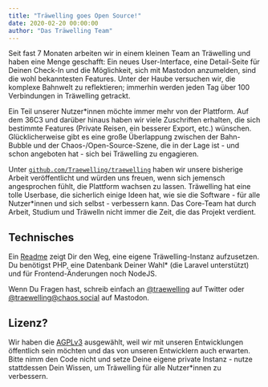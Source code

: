 ```yaml
---
title: "Träwelling goes Open Source!"
date: 2020-02-20 00:00:00
author: "Das Träwelling Team"
---
```

Seit fast 7 Monaten arbeiten wir in einem kleinen Team an Träwelling und haben eine Menge geschafft: Ein neues User-Interface, eine Detail-Seite für Deinen Check-In und die Möglichkeit, sich mit Mastodon anzumelden, sind die wohl bekanntesten Features. Unter der Haube versuchen wir, die komplexe Bahnwelt zu reflektieren; immerhin werden jeden Tag über 100 Verbindungen in Träwelling getrackt.

Ein Teil unserer Nutzer*innen möchte immer mehr von der Plattform. Auf dem 36C3 und darüber hinaus haben wir viele Zuschriften erhalten, die sich bestimmte Features (Private Reisen, ein besserer Export, etc.) wünschen. Glücklicherweise gibt es eine große Überlappung zwischen der Bahn-Bubble und der Chaos-/Open-Source-Szene, die in der Lage ist - und schon angeboten hat - sich bei Träwelling zu engagieren.

Unter [`github.com/Traewelling/traewelling`](https://github.com/Traewelling/traewelling) haben wir unsere bisherige Arbeit veröffentlicht und würden uns freuen, wenn sich jemensch angesprochen fühlt, die Plattform wachsen zu lassen. Träwelling hat eine tolle Userbase, die sicherlich einige Ideen hat, wie sie die Software - für alle Nutzer*innen und sich selbst - verbessern kann. Das Core-Team hat durch Arbeit, Studium und Träwelln nicht immer die Zeit, die das Projekt verdient.

## Technisches

Ein [Readme](https://github.com/Traewelling/traewelling) zeigt Dir den Weg, eine eigene Träwelling-Instanz aufzusetzen. Du benötigst PHP, eine Datenbank Deiner Wahl* (die Laravel unterstützt) und für Frontend-Änderungen noch NodeJS.

Wenn Du Fragen hast, schreib einfach an [@traewelling](https://twitter.com/traewelling) auf Twitter oder [@traewelling@chaos.social](https://chaos.social/@traewelling) auf Mastodon.

## Lizenz?

Wir haben die [AGPLv3](https://www.gnu.org/licenses/agpl-3.0.html) ausgewählt, weil wir mit unseren Entwicklungen öffentlich sein möchten und das von unseren Entwicklern auch erwarten. Bitte nimm den Code nicht und setze Deine eigene private Instanz - nutze stattdessen Dein Wissen, um Träwelling für alle Nutzer*innen zu verbessern.
